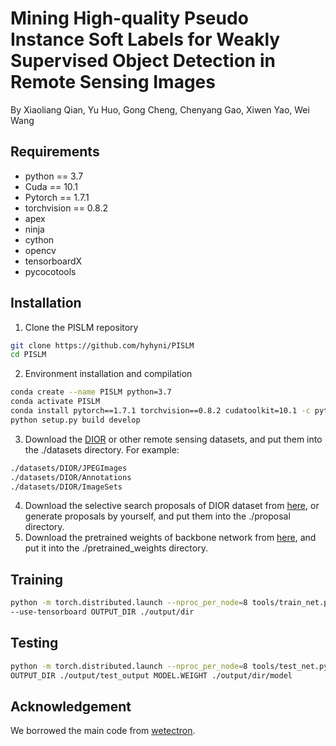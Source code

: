 # Mining High-quality Pseudo Instance Soft Labels for Weakly Supervised Object Detection in Remote Sensing Images
By Xiaoliang Qian, Yu Huo, Gong Cheng, Chenyang Gao, Xiwen Yao, Wei Wang

## Requirements
* python == 3.7 <br>
* Cuda == 10.1 <br>
* Pytorch == 1.7.1 <br>
* torchvision == 0.8.2 <br>
* apex <br>
* ninja <br>
* cython <br>
* opencv <br>
* tensorboardX <br>
* pycocotools <br>
## Installation
1. Clone the PISLM repository
```bash
git clone https://github.com/hyhyni/PISLM
cd PISLM
```
2. Environment installation and compilation
```bash
conda create --name PISLM python=3.7
conda activate PISLM
conda install pytorch==1.7.1 torchvision==0.8.2 cudatoolkit=10.1 -c pytorch
python setup.py build develop
```
3. Download the [DIOR](https://drive.google.com/drive/folders/1UdlgHk49iu6WpcJ5467iT-UqNPpx__CC) or other remote sensing datasets, and put them into the ./datasets directory. For example:
```bash
./datasets/DIOR/JPEGImages
./datasets/DIOR/Annotations
./datasets/DIOR/ImageSets
```
4. Download the selective search proposals of DIOR dataset from [here](https://drive.google.com/drive/folders/1zWgPJhu2XOpRhUYjFB0Qv2dJ-PE01aLq?usp=sharing), or generate proposals by yourself, and put them into the ./proposal directory.
5. Download the pretrained weights of backbone network from [here](https://drive.google.com/drive/folders/19siwLoC_mcLhLiJ-ACNUbgGCrhGLBY9C?usp=sharing), and put it into the ./pretrained_weights directory.
## Training
```bash
python -m torch.distributed.launch --nproc_per_node=8 tools/train_net.py --config-file "configs/voc/V_16_voc07.yaml" \
--use-tensorboard OUTPUT_DIR ./output/dir
```
## Testing
```bash
python -m torch.distributed.launch --nproc_per_node=8 tools/test_net.py --config-file "configs/voc/V_16_voc07.yaml" TEST.IMS_PER_BATCH 8 \
OUTPUT_DIR ./output/test_output MODEL.WEIGHT ./output/dir/model
```
## Acknowledgement
We borrowed the main code from [wetectron](https://github.com/NVlabs/wetectron).

